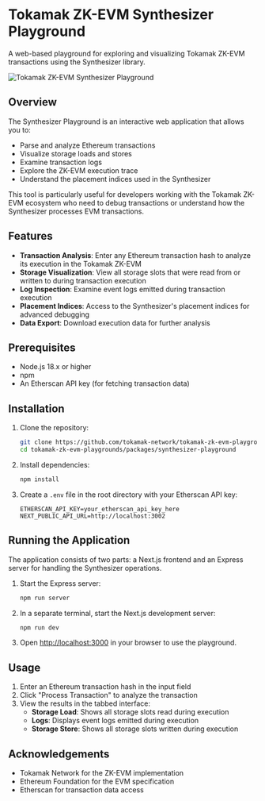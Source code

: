 # Tokamak ZK-EVM Synthesizer Playground

A web-based playground for exploring and visualizing Tokamak ZK-EVM transactions using the Synthesizer library.

![Tokamak ZK-EVM Synthesizer Playground](public/assets/logo.svg)

## Overview

The Synthesizer Playground is an interactive web application that allows you to:

- Parse and analyze Ethereum transactions
- Visualize storage loads and stores
- Examine transaction logs
- Explore the ZK-EVM execution trace
- Understand the placement indices used in the Synthesizer

This tool is particularly useful for developers working with the Tokamak ZK-EVM ecosystem who need to debug transactions or understand how the Synthesizer processes EVM transactions.

## Features

- **Transaction Analysis**: Enter any Ethereum transaction hash to analyze its execution in the Tokamak ZK-EVM
- **Storage Visualization**: View all storage slots that were read from or written to during transaction execution
- **Log Inspection**: Examine event logs emitted during transaction execution
- **Placement Indices**: Access to the Synthesizer's placement indices for advanced debugging
- **Data Export**: Download execution data for further analysis

## Prerequisites

- Node.js 18.x or higher
- npm
- An Etherscan API key (for fetching transaction data)

## Installation

1. Clone the repository:
   ```bash
   git clone https://github.com/tokamak-network/tokamak-zk-evm-playgrounds.git
   cd tokamak-zk-evm-playgrounds/packages/synthesizer-playground
   ```

2. Install dependencies:
   ```bash
   npm install
   ```

3. Create a `.env` file in the root directory with your Etherscan API key:
   ```
   ETHERSCAN_API_KEY=your_etherscan_api_key_here
   NEXT_PUBLIC_API_URL=http://localhost:3002
   ```

## Running the Application

The application consists of two parts: a Next.js frontend and an Express server for handling the Synthesizer operations.

1. Start the Express server:
   ```bash
   npm run server
   ```

2. In a separate terminal, start the Next.js development server:
   ```bash
   npm run dev
   ```

3. Open [http://localhost:3000](http://localhost:3000) in your browser to use the playground.

## Usage

1. Enter an Ethereum transaction hash in the input field
2. Click "Process Transaction" to analyze the transaction
3. View the results in the tabbed interface:
   - **Storage Load**: Shows all storage slots read during execution
   - **Logs**: Displays event logs emitted during execution
   - **Storage Store**: Shows all storage slots written during execution

## Acknowledgements

- Tokamak Network for the ZK-EVM implementation
- Ethereum Foundation for the EVM specification
- Etherscan for transaction data access
